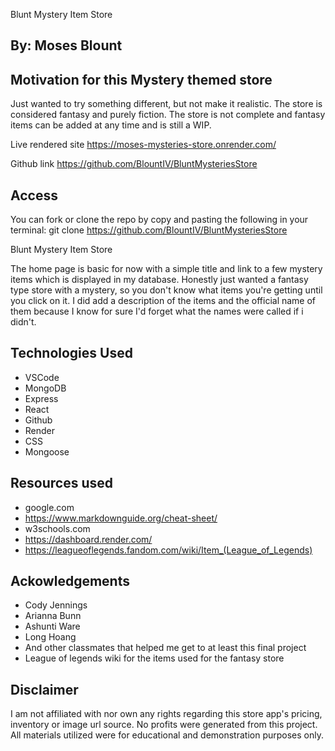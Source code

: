 Blunt Mystery Item Store

By: Moses Blount
---

Motivation for this Mystery themed store
---

Just wanted to try something different, but not make it realistic. The store is considered fantasy and purely fiction. The store is not complete and fantasy items can be added at any time and is still a WIP.

Live rendered site
https://moses-mysteries-store.onrender.com/

Github link
https://github.com/BlountIV/BluntMysteriesStore

Access 
---

You can fork or clone the repo by copy and pasting the following in your terminal: git clone https://github.com/BlountIV/BluntMysteriesStore

Blunt Mystery Item Store

The home page is basic for now with a simple title and link to a few mystery items which is displayed in my database. Honestly just wanted a fantasy type store with a mystery, so you don't know what items you're getting until you click on it. I did add a description of the items and the official name of them because I know for sure I'd forget what the names were called if i didn't.

Technologies Used
---
- VSCode
- MongoDB
- Express
- React
- Github
- Render
- CSS
- Mongoose

Resources used
---
- google.com
- https://www.markdownguide.org/cheat-sheet/
- w3schools.com
- https://dashboard.render.com/
- https://leagueoflegends.fandom.com/wiki/Item_(League_of_Legends)

Ackowledgements
---

- Cody Jennings
- Arianna Bunn
- Ashunti Ware
- Long Hoang
- And other classmates that helped me get to at least this final project
- League of legends wiki for the items used for the fantasy store

Disclaimer
---
I am not affiliated with nor own any rights regarding this store app's pricing, inventory or image url source. No profits were generated from this project. All materials utilized were for educational and demonstration purposes only.